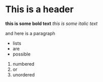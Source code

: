 # This is a header
**this is some bold text**
*this is some italic text*

and here is a paragraph

* lists
* are
* possible

1. numbered
2. or
3. unordered